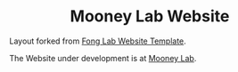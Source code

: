 <h1 align="center">Mooney Lab Website</h1>

Layout forked from </a>[Fong Lab Website Template](https://github.com/fong-lab/fong-lab.github.io)</a>.

The Website under development is at [Mooney Lab](https://renxinyang.github.io/mooney_lab.github.io/).
